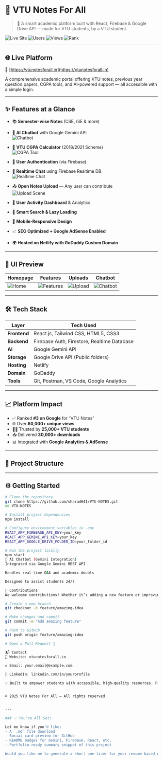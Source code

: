 # 📘 VTU Notes For All

> 🚀 A smart academic platform built with React, Firebase & Google Drive API — made for VTU students, by a VTU student.

![Live Site](https://img.shields.io/badge/Live%20Site-vtunotesforall.in-blue?style=for-the-badge&logo=google-chrome)
![Users](https://img.shields.io/badge/25K%2B%20Users-Growing-brightgreen?style=for-the-badge)
![Views](https://img.shields.io/badge/80K%2B%20Views-Trusted-blueviolet?style=for-the-badge)
![Rank](https://img.shields.io/badge/Google%20Rank-%233%20for%20%22VTU%20Notes%22-yellow?style=for-the-badge)

---

## 🌐 Live Platform

📎 [https://vtunotesforall.in](https://vtunotesforall.in)

A comprehensive academic portal offering VTU notes, previous year question papers, CGPA tools, and AI-powered support — all accessible with a simple login.

---

## ✨ Features at a Glance

- 📚 **Semester-wise Notes** (CSE, ISE & more)
- 🤖 **AI Chatbot** with Google Gemini API  
  ![Chatbot](https://github.com/sharad641/VTU-NOTES/blob/main/public/chatbot.jpg?raw=true)

- 🧮 **VTU CGPA Calculator** (2018/2021 Scheme)  
  ![CGPA Tool](https://github.com/sharad641/VTU-NOTES/blob/main/public/cgpa.jpg?raw=true)

- 🔐 **User Authentication** (via Firebase)
- 💬 **Realtime Chat** using Firebase Realtime DB  
  ![Realtime Chat](https://github.com/sharad641/VTU-NOTES/blob/main/public/useractivity.jpg?raw=true)

- 📤 **Open Notes Upload** — Any user can contribute  
  ![Upload Scene](https://github.com/sharad641/VTU-NOTES/blob/main/public/addscene.jpg?raw=true)

- 🎯 **User Activity Dashboard** & Analytics
- 🧠 **Smart Search & Lazy Loading**
- 📱 **Mobile-Responsive Design**
- 📈 **SEO Optimized + Google AdSense Enabled**
- 🌍 **Hosted on Netlify with GoDaddy Custom Domain**

---

## 📸 UI Preview

| Homepage | Features | Uploads | Chatbot |
|----------|----------|---------|---------|
| ![Home](https://github.com/sharad641/VTU-NOTES/blob/main/public/homesection.jpg?raw=true) | ![Features](https://github.com/sharad641/VTU-NOTES/blob/main/public/feature2.jpg?raw=true) | ![Upload](https://github.com/sharad641/VTU-NOTES/blob/main/public/addscene.jpg?raw=true) | ![Chatbot](https://github.com/sharad641/VTU-NOTES/blob/main/public/chatbot.jpg?raw=true) |

---

## 🛠 Tech Stack

| Layer       | Tech Used                                   |
|-------------|---------------------------------------------|
| **Frontend**| React.js, Tailwind CSS, HTML5, CSS3         |
| **Backend** | Firebase Auth, Firestore, Realtime Database |
| **AI**      | Google Gemini API                           |
| **Storage** | Google Drive API (Public folders)           |
| **Hosting** | Netlify                                     |
| **Domain**  | GoDaddy                                     |
| **Tools**   | Git, Postman, VS Code, Google Analytics     |

---

## 📈 Platform Impact

- ✅ Ranked **#3 on Google** for “VTU Notes”
- 🌐 Over **80,000+ unique views**
- 👨‍🎓 Trusted by **25,000+ VTU students**
- 📥 Delivered **30,000+ downloads**
- 📊 Integrated with **Google Analytics & AdSense**

---

## 📂 Project Structure


---

## ⚙️ Getting Started

```bash
# Clone the repository
git clone https://github.com/sharad641/VTU-NOTES.git
cd VTU-NOTES

# Install project dependencies
npm install

# Configure environment variables in .env
REACT_APP_FIREBASE_API_KEY=your_key
REACT_APP_GEMINI_API_KEY=your_key
REACT_APP_GOOGLE_DRIVE_FOLDER_ID=your_folder_id

# Run the project locally
npm start
🧠 AI Chatbot (Gemini Integration)
Integrated via Google Gemini REST API

Handles real-time Q&A and academic doubts

Designed to assist students 24/7

👥 Contributions
We welcome contributions! Whether it’s adding a new feature or improving the UI — your pull requests are appreciated.

# Create a new branch
git checkout -b feature/amazing-idea

# Make changes and commit
git commit -m "Add amazing feature"

# Push to GitHub
git push origin feature/amazing-idea

# Open a Pull Request 🚀

📬 Contact
🔗 Website: vtunotesforall.in

✉️ Email: your.email@example.com

💼 LinkedIn: linkedin.com/in/yourprofile

💡 Built to empower students with accessible, high-quality resources. Fast. Free. Forever.


© 2025 VTU Notes For All — All rights reserved.


---

### ✅ You're All Set!

Let me know if you'd like:
- A `.md` file download
- Social card preview for GitHub
- README badges for Gemini, Firebase, React, etc.
- Portfolio-ready summary snippet of this project

Would you like me to generate a short one-liner for your resume based on this?

